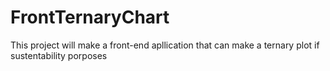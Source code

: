 # FrontTernaryChart
 This project will make a front-end apllication that can make a ternary plot if sustentability porposes
